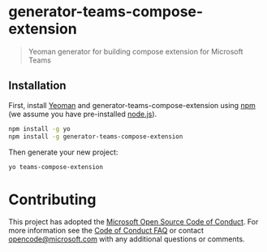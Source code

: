# generator-teams-compose-extension
> Yeoman generator for building compose extension for Microsoft Teams

## Installation

First, install [Yeoman](http://yeoman.io) and generator-teams-compose-extension using [npm](https://www.npmjs.com/) (we assume you have pre-installed [node.js](https://nodejs.org/)).

```bash
npm install -g yo
npm install -g generator-teams-compose-extension
```

Then generate your new project:

```bash
yo teams-compose-extension
```
# Contributing

This project has adopted the [Microsoft Open Source Code of Conduct](https://opensource.microsoft.com/codeofconduct/). For more information see the [Code of Conduct FAQ](https://opensource.microsoft.com/codeofconduct/faq/) or contact [opencode@microsoft.com](mailto:opencode@microsoft.com) with any additional questions or comments.
